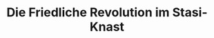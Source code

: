 ---
layout: station
title: Die Friedliche Revolution im Stasi-Knast
image: 0_Einfuehrung_FotoDemo_4-12-89
station: 0
---